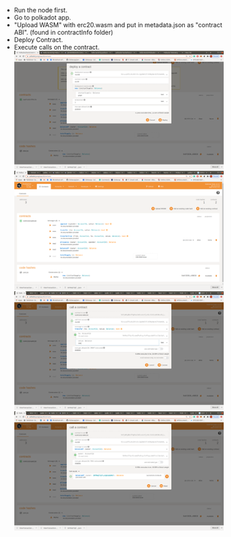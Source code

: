 * Run the node first.
* Go to polkadot app.
* "Upload WASM" with erc20.wasm and put in metadata.json as "contract ABI". (found in contractInfo folder)
* Deploy Contract.
* Execute calls on the contract.
![Image of deploy](https://github.com/kafcioo/polkadot-hackathon/blob/master/deploy-ERC20/Screenshot%20from%202020-10-24%2021-25-09.png)
![Image of interface](https://github.com/kafcioo/polkadot-hackathon/blob/master/deploy-ERC20/Screenshot%20from%202020-10-24%2020-46-10.png)
![Image of transfer](https://github.com/kafcioo/polkadot-hackathon/blob/master/deploy-ERC20/Screenshot%20from%202020-10-24%2020-49-53.png)
![Image of balance](https://github.com/kafcioo/polkadot-hackathon/blob/master/deploy-ERC20/Screenshot%20from%202020-10-24%2020-50-27.png)
